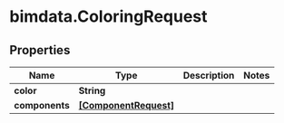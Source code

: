 # bimdata.ColoringRequest

## Properties

Name | Type | Description | Notes
------------ | ------------- | ------------- | -------------
**color** | **String** |  | 
**components** | [**[ComponentRequest]**](ComponentRequest.md) |  | 


